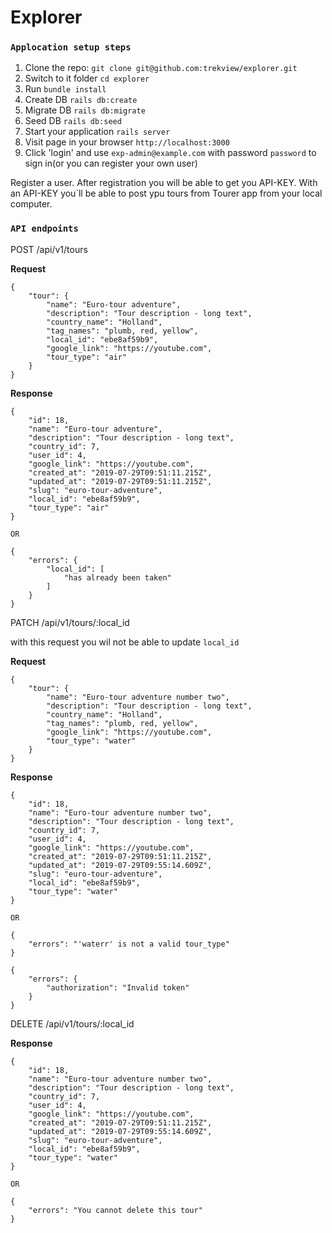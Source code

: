 # Explorer

### `Applocation setup steps`
1. Clone the repo: ```git clone git@github.com:trekview/explorer.git``` 
2. Switch to it folder ```cd explorer```
3. Run ```bundle install```
4. Create DB ```rails db:create```
5. Migrate DB ```rails db:migrate```
6. Seed DB ```rails db:seed```
7. Start your application ```rails server```
8. Visit page in your browser ```http://localhost:3000```
9. Click 'login' and use ```exp-admin@example.com``` with password ```password``` to sign in(or you can register your own user)

Register a user. After registration you will be able to get you API-KEY. With an API-KEY you`ll 
be able to post ypu tours from Tourer app from your local computer.

### `API endpoints`

POST /api/v1/tours

**Request**

```
{
    "tour": {
        "name": "Euro-tour adventure",
        "description": "Tour description - long text",
        "country_name": "Holland",
        "tag_names": "plumb, red, yellow",
        "local_id": "ebe8af59b9",
        "google_link": "https://youtube.com",
        "tour_type": "air"
    }
}
```
**Response**

```
{
    "id": 18,
    "name": "Euro-tour adventure",
    "description": "Tour description - long text",
    "country_id": 7,
    "user_id": 4,
    "google_link": "https://youtube.com",
    "created_at": "2019-07-29T09:51:11.215Z",
    "updated_at": "2019-07-29T09:51:11.215Z",
    "slug": "euro-tour-adventure",
    "local_id": "ebe8af59b9",
    "tour_type": "air"
}

OR

{
    "errors": {
        "local_id": [
            "has already been taken"
        ]
    }
}

```

PATCH /api/v1/tours/:local_id

with this request you wil not be able to update ```local_id```

**Request**

```
{
    "tour": {
        "name": "Euro-tour adventure number two",
        "description": "Tour description - long text",
        "country_name": "Holland",
        "tag_names": "plumb, red, yellow",        
        "google_link": "https://youtube.com",
        "tour_type": "water"
    }
}
```

**Response**

```
{
    "id": 18,
    "name": "Euro-tour adventure number two",
    "description": "Tour description - long text",
    "country_id": 7,
    "user_id": 4,
    "google_link": "https://youtube.com",
    "created_at": "2019-07-29T09:51:11.215Z",
    "updated_at": "2019-07-29T09:55:14.609Z",
    "slug": "euro-tour-adventure",
    "local_id": "ebe8af59b9",
    "tour_type": "water"
}

OR

{
    "errors": "'waterr' is not a valid tour_type"
}

{
    "errors": {
        "authorization": "Invalid token"
    }
}
```

DELETE /api/v1/tours/:local_id


**Response**

```
{
    "id": 18,
    "name": "Euro-tour adventure number two",
    "description": "Tour description - long text",
    "country_id": 7,
    "user_id": 4,
    "google_link": "https://youtube.com",
    "created_at": "2019-07-29T09:51:11.215Z",
    "updated_at": "2019-07-29T09:55:14.609Z",
    "slug": "euro-tour-adventure",
    "local_id": "ebe8af59b9",
    "tour_type": "water"
}

OR

{
    "errors": "You cannot delete this tour"
}

```


